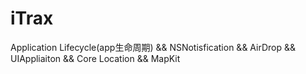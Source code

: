 # iTrax
Application Lifecycle(app生命周期) &amp;&amp; NSNotisfication &amp;&amp; AirDrop &amp;&amp; UIAppliaiton &amp;&amp; Core Location &amp;&amp; MapKit

